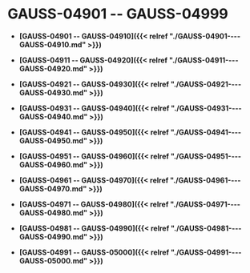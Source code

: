 # GAUSS-04901 -- GAUSS-04999<a name="ZH-CN_TOPIC_0302073726"></a>

-   **[GAUSS-04901 -- GAUSS-04910]({{< relref "./GAUSS-04901----GAUSS-04910.md" >}})**

-   **[GAUSS-04911 -- GAUSS-04920]({{< relref "./GAUSS-04911----GAUSS-04920.md" >}})**

-   **[GAUSS-04921 -- GAUSS-04930]({{< relref "./GAUSS-04921----GAUSS-04930.md" >}})**

-   **[GAUSS-04931 -- GAUSS-04940]({{< relref "./GAUSS-04931----GAUSS-04940.md" >}})**

-   **[GAUSS-04941 -- GAUSS-04950]({{< relref "./GAUSS-04941----GAUSS-04950.md" >}})**

-   **[GAUSS-04951 -- GAUSS-04960]({{< relref "./GAUSS-04951----GAUSS-04960.md" >}})**

-   **[GAUSS-04961 -- GAUSS-04970]({{< relref "./GAUSS-04961----GAUSS-04970.md" >}})**

-   **[GAUSS-04971 -- GAUSS-04980]({{< relref "./GAUSS-04971----GAUSS-04980.md" >}})**

-   **[GAUSS-04981 -- GAUSS-04990]({{< relref "./GAUSS-04981----GAUSS-04990.md" >}})**

-   **[GAUSS-04991 -- GAUSS-05000]({{< relref "./GAUSS-04991----GAUSS-05000.md" >}})**
